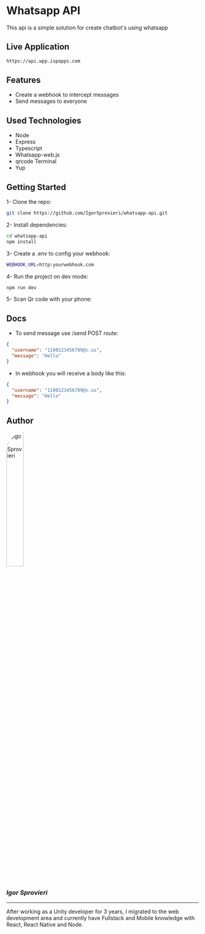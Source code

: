 # Whatsapp API

This api is a simple solution for create chatbot's using whatsapp

## Live Application

```bash
https://api.wpp.ispapps.com
```

## Features

- Create a webhook to intercept messages
- Send messages to everyone

## Used Technologies

- Node
- Express
- Typescript
- Whatsapp-web.js
- qrcode Terminal
- Yup

## Getting Started

1- Clone the repo:

```bash
git clone https://github.com/IgorSprovieri/whatsapp-api.git
```

2- Install dependencies:

```bash
cd whatsapp-api
npm install
```

3- Create a .env to config your webhook:

```bash
WEBHOOK_URL=http:yourwebhook.com
```

4- Run the project on dev mode:

```bash
npm run dev
```

5- Scan Qr code with your phone:

## Docs

- To send message use /send POST route:

```json
{
  "username": "1100123456789@c.us",
  "message": "Hello"
}
```

- In webhook you will receive a body like this:

```json
{
  "username": "1100123456789@c.us",
  "message": "Hello"
}
```

## Author

<img src="https://avatars.githubusercontent.com/u/72152106?v=4" alt="Igor Sprovieri" style="width: 30%; border-radius: 50px;"/>

### _Igor Sprovieri_

---

After working as a Unity developer for 3 years, I migrated to the web development area and currently have Fullstack and Mobile knowledge with React, React Native and Node.
